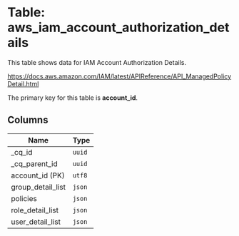# Table: aws_iam_account_authorization_details

This table shows data for IAM Account Authorization Details.

https://docs.aws.amazon.com/IAM/latest/APIReference/API_ManagedPolicyDetail.html

The primary key for this table is **account_id**.

## Columns

| Name          | Type          |
| ------------- | ------------- |
|_cq_id|`uuid`|
|_cq_parent_id|`uuid`|
|account_id (PK)|`utf8`|
|group_detail_list|`json`|
|policies|`json`|
|role_detail_list|`json`|
|user_detail_list|`json`|